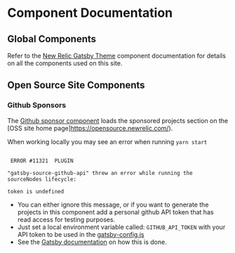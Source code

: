# Component Documentation

## Global Components

Refer to the [New Relic Gatsby Theme](https://github.com/newrelic/gatsby-theme-newrelic/blob/develop/packages/gatsby-theme-newrelic/README.md)
component documentation for details on all the components used on this site.

## Open Source Site Components

### Github Sponsors

The [Github sponsor component](./src/components/githubSponsors.js) loads the sponsored projects section on the [OSS site home page]https://opensource.newrelic.com/).

When working locally you may see an error when running `yarn start`

```shell

 ERROR #11321  PLUGIN

"gatsby-source-github-api" threw an error while running the sourceNodes lifecycle:

token is undefined
```

- You can either ignore this message, or if you want to generate the projects in this component add a personal github API token that has read access for testing purposes.
- Just set a local environment variable called: `GITHUB_API_TOKEN` with your API token to be used in the [gatsby-config.js](./gatsby-config.js)
- See the [Gatsby documentation](https://www.gatsbyjs.com/docs/how-to/local-development/environment-variables/) on how this is done.
